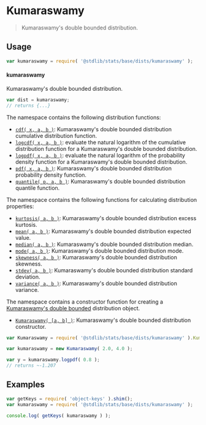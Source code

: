 <!--

@license Apache-2.0

Copyright (c) 2018 The Stdlib Authors.

Licensed under the Apache License, Version 2.0 (the "License");
you may not use this file except in compliance with the License.
You may obtain a copy of the License at

   http://www.apache.org/licenses/LICENSE-2.0

Unless required by applicable law or agreed to in writing, software
distributed under the License is distributed on an "AS IS" BASIS,
WITHOUT WARRANTIES OR CONDITIONS OF ANY KIND, either express or implied.
See the License for the specific language governing permissions and
limitations under the License.

-->

# Kumaraswamy

> Kumaraswamy's double bounded distribution.

<section class="usage">

## Usage

```javascript
var kumaraswamy = require( '@stdlib/stats/base/dists/kumaraswamy' );
```

#### kumaraswamy

Kumaraswamy's double bounded distribution.

```javascript
var dist = kumaraswamy;
// returns {...}
```

The namespace contains the following distribution functions:

<!-- <toc pattern="*+(cdf|pdf|mgf|quantile)*"> -->

<div class="namespace-toc">

-   <span class="signature">[`cdf( x, a, b )`][@stdlib/stats/base/dists/kumaraswamy/cdf]</span><span class="delimiter">: </span><span class="description">Kumaraswamy's double bounded distribution cumulative distribution function.</span>
-   <span class="signature">[`logcdf( x, a, b )`][@stdlib/stats/base/dists/kumaraswamy/logcdf]</span><span class="delimiter">: </span><span class="description">evaluate the natural logarithm of the cumulative distribution function for a Kumaraswamy's double bounded distribution.</span>
-   <span class="signature">[`logpdf( x, a, b )`][@stdlib/stats/base/dists/kumaraswamy/logpdf]</span><span class="delimiter">: </span><span class="description">evaluate the natural logarithm of the probability density function for a Kumaraswamy's double bounded distribution.</span>
-   <span class="signature">[`pdf( x, a, b )`][@stdlib/stats/base/dists/kumaraswamy/pdf]</span><span class="delimiter">: </span><span class="description">Kumaraswamy's double bounded distribution probability density function.</span>
-   <span class="signature">[`quantile( p, a, b )`][@stdlib/stats/base/dists/kumaraswamy/quantile]</span><span class="delimiter">: </span><span class="description">Kumaraswamy's double bounded distribution quantile function.</span>

</div>

<!-- </toc> -->

The namespace contains the following functions for calculating distribution properties:

<!-- <toc pattern="*+(entropy|kurtosis|mean|median|mode|skewness|stdev|variance)*"> -->

<div class="namespace-toc">

-   <span class="signature">[`kurtosis( a, b )`][@stdlib/stats/base/dists/kumaraswamy/kurtosis]</span><span class="delimiter">: </span><span class="description">Kumaraswamy's double bounded distribution excess kurtosis.</span>
-   <span class="signature">[`mean( a, b )`][@stdlib/stats/base/dists/kumaraswamy/mean]</span><span class="delimiter">: </span><span class="description">Kumaraswamy's double bounded distribution expected value.</span>
-   <span class="signature">[`median( a, b )`][@stdlib/stats/base/dists/kumaraswamy/median]</span><span class="delimiter">: </span><span class="description">Kumaraswamy's double bounded distribution median.</span>
-   <span class="signature">[`mode( a, b )`][@stdlib/stats/base/dists/kumaraswamy/mode]</span><span class="delimiter">: </span><span class="description">Kumaraswamy's double bounded distribution mode.</span>
-   <span class="signature">[`skewness( a, b )`][@stdlib/stats/base/dists/kumaraswamy/skewness]</span><span class="delimiter">: </span><span class="description">Kumaraswamy's double bounded distribution skewness.</span>
-   <span class="signature">[`stdev( a, b )`][@stdlib/stats/base/dists/kumaraswamy/stdev]</span><span class="delimiter">: </span><span class="description">Kumaraswamy's double bounded distribution standard deviation.</span>
-   <span class="signature">[`variance( a, b )`][@stdlib/stats/base/dists/kumaraswamy/variance]</span><span class="delimiter">: </span><span class="description">Kumaraswamy's double bounded distribution variance.</span>

</div>

<!-- </toc> -->

The namespace contains a constructor function for creating a [Kumaraswamy's double bounded][kumaraswamy-distribution] distribution object.

<!-- <toc pattern="*ctor*"> -->

<div class="namespace-toc">

-   <span class="signature">[`Kumaraswamy( [a, b] )`][@stdlib/stats/base/dists/kumaraswamy/ctor]</span><span class="delimiter">: </span><span class="description">Kumaraswamy's double bounded distribution constructor.</span>

</div>

<!-- </toc> -->

```javascript
var Kumaraswamy = require( '@stdlib/stats/base/dists/kumaraswamy' ).Kumaraswamy;

var kumaraswamy = new Kumaraswamy( 2.0, 4.0 );

var y = kumaraswamy.logpdf( 0.8 );
// returns ~-1.207
```

</section>

<!-- /.usage -->

<section class="examples">

## Examples

<!-- TODO: better examples -->

<!-- eslint no-undef: "error" -->

```javascript
var getKeys = require( 'object-keys' ).shim();
var kumaraswamy = require( '@stdlib/stats/base/dists/kumaraswamy' );

console.log( getKeys( kumaraswamy ) );
```

</section>

<!-- /.examples -->

<section class="links">

[kumaraswamy-distribution]: https://en.wikipedia.org/wiki/Kumaraswamy_distribution

<!-- <toc-links> -->

[@stdlib/stats/base/dists/kumaraswamy/ctor]: https://github.com/stdlib-js/stdlib/tree/develop/lib/node_modules/%40stdlib/stats/base/dists/kumaraswamy/ctor

[@stdlib/stats/base/dists/kumaraswamy/kurtosis]: https://github.com/stdlib-js/stdlib/tree/develop/lib/node_modules/%40stdlib/stats/base/dists/kumaraswamy/kurtosis

[@stdlib/stats/base/dists/kumaraswamy/mean]: https://github.com/stdlib-js/stdlib/tree/develop/lib/node_modules/%40stdlib/stats/base/dists/kumaraswamy/mean

[@stdlib/stats/base/dists/kumaraswamy/median]: https://github.com/stdlib-js/stdlib/tree/develop/lib/node_modules/%40stdlib/stats/base/dists/kumaraswamy/median

[@stdlib/stats/base/dists/kumaraswamy/mode]: https://github.com/stdlib-js/stdlib/tree/develop/lib/node_modules/%40stdlib/stats/base/dists/kumaraswamy/mode

[@stdlib/stats/base/dists/kumaraswamy/skewness]: https://github.com/stdlib-js/stdlib/tree/develop/lib/node_modules/%40stdlib/stats/base/dists/kumaraswamy/skewness

[@stdlib/stats/base/dists/kumaraswamy/stdev]: https://github.com/stdlib-js/stdlib/tree/develop/lib/node_modules/%40stdlib/stats/base/dists/kumaraswamy/stdev

[@stdlib/stats/base/dists/kumaraswamy/variance]: https://github.com/stdlib-js/stdlib/tree/develop/lib/node_modules/%40stdlib/stats/base/dists/kumaraswamy/variance

[@stdlib/stats/base/dists/kumaraswamy/cdf]: https://github.com/stdlib-js/stdlib/tree/develop/lib/node_modules/%40stdlib/stats/base/dists/kumaraswamy/cdf

[@stdlib/stats/base/dists/kumaraswamy/logcdf]: https://github.com/stdlib-js/stdlib/tree/develop/lib/node_modules/%40stdlib/stats/base/dists/kumaraswamy/logcdf

[@stdlib/stats/base/dists/kumaraswamy/logpdf]: https://github.com/stdlib-js/stdlib/tree/develop/lib/node_modules/%40stdlib/stats/base/dists/kumaraswamy/logpdf

[@stdlib/stats/base/dists/kumaraswamy/pdf]: https://github.com/stdlib-js/stdlib/tree/develop/lib/node_modules/%40stdlib/stats/base/dists/kumaraswamy/pdf

[@stdlib/stats/base/dists/kumaraswamy/quantile]: https://github.com/stdlib-js/stdlib/tree/develop/lib/node_modules/%40stdlib/stats/base/dists/kumaraswamy/quantile

<!-- </toc-links> -->

</section>

<!-- /.links -->
